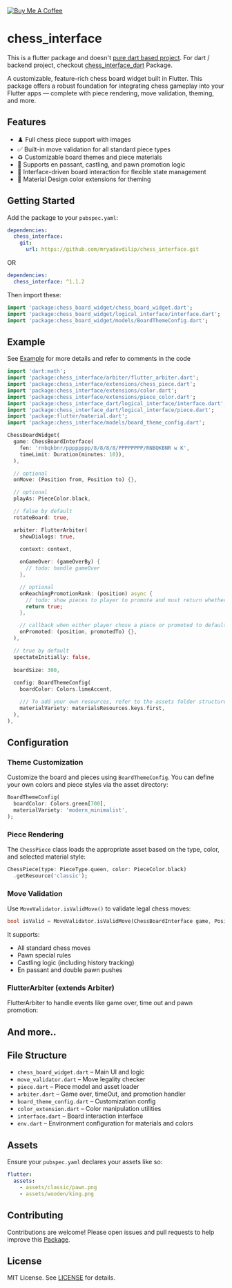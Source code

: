 [![Buy Me A Coffee](https://cdn.buymeacoffee.com/buttons/v2/default-yellow.png)](https://www.buymeacoffee.com/mryadavdilip)

# chess_interface

This is a flutter package and doesn't <u>pure dart based project</u>. For dart / backend project, checkout [chess_interface_dart](https://www.pub.dev/packages/chess_interface_dart) Package.

A customizable, feature-rich chess board widget built in Flutter. This package offers a robust foundation for integrating chess gameplay into your Flutter apps — complete with piece rendering, move validation, theming, and more.

## Features

- ♟️ Full chess piece support with images
- ✅ Built-in move validation for all standard piece types
- ♻️ Customizable board themes and piece materials
- 🔄 Supports en passant, castling, and pawn promotion logic
- 📐 Interface-driven board interaction for flexible state management
- 🎨 Material Design color extensions for theming

## Getting Started

Add the package to your `pubspec.yaml`:

```yaml
dependencies:
  chess_interface:
    git:
      url: https://github.com/mryadavdilip/chess_interface.git
```

OR

```yaml
dependencies:
  chess_interface: ^1.1.2
```

Then import these:

```dart
import 'package:chess_board_widget/chess_board_widget.dart';
import 'package:chess_board_widget/logical_interface/interface.dart';
import 'package:chess_board_widget/models/BoardThemeConfig.dart';
```

## Example

See [Example](example/main.dart) for more details and refer to comments in the code

```dart
import 'dart:math';
import 'package:chess_interface/arbiter/flutter_arbiter.dart';
import 'package:chess_interface/extensions/chess_piece.dart';
import 'package:chess_interface/extensions/color.dart';
import 'package:chess_interface/extensions/piece_color.dart';
import 'package:chess_interface_dart/logical_interface/interface.dart';
import 'package:chess_interface_dart/logical_interface/piece.dart';
import 'package:flutter/material.dart';
import 'package:chess_interface/models/board_theme_config.dart';

ChessBoardWidget(
  game: ChessBoardInterface(
    fen: 'rnbqkbnr/pppppppp/8/8/8/8/PPPPPPPP/RNBQKBNR w K',
    timeLimit: Duration(minutes: 10)),
  ),

  // optional
  onMove: (Position from, Position to) {},

  // optional
  playAs: PieceColor.black,

  // false by default
  rotateBoard: true,

  arbiter: FlutterArbiter(
    showDialogs: true,

    context: context,
    
    onGameOver: (gameOverBy) {
      // todo: handle gameOver
    },

    // optional
    onReachingPromotionRank: (position) async {
      // todo: show pieces to player to promote and must return whether player chose a piece or not, if returns false (i.e, player doesn't choose a piece), default promotion is made to queen.
      return true;
    },

    // callback when either player chose a piece or promoted to default (queen)
    onPromoted: (position, promotedTo) {},
  ),

  // true by default
  spectateInitially: false,
  
  boardSize: 300,
  
  config: BoardThemeConfig(
    boardColor: Colors.limeAccent,

    /// To add your own resources, refer to the assets folder structure inside this package. If your resources includes sparate materials for each color, add to path like this: "assets/your_materials_name/black/king.png" (or /white/ for white pieces). and same for all other pieces. If you've simple and fillable png recourses, simply add them in "assets/your_materials_name/bishop.png" path.
    materialVariety: materialsResources.keys.first,
  ),
),
```

## Configuration

### Theme Customization

Customize the board and pieces using `BoardThemeConfig`. You can define your own colors and piece styles via the asset directory:

```dart
BoardThemeConfig(
  boardColor: Colors.green[700],
  materialVariety: 'modern_minimalist',
);
```

### Piece Rendering

The `ChessPiece` class loads the appropriate asset based on the type, color, and selected material style:

```dart
ChessPiece(type: PieceType.queen, color: PieceColor.black)
  .getResource('classic');
```

### Move Validation

Use `MoveValidator.isValidMove()` to validate legal chess moves:

```dart
bool isValid = MoveValidator.isValidMove(ChessBoardInterface game, Position from, Position to);
```

It supports:

- All standard chess moves
- Pawn special rules
- Castling logic (including history tracking)
- En passant and double pawn pushes

### FlutterArbiter (extends Arbiter)

FlutterArbiter to handle events like game over, time out and pawn promotion:

## And more..

## File Structure

- `chess_board_widget.dart` – Main UI and logic
- `move_validator.dart` – Move legality checker
- `piece.dart` – Piece model and asset loader
- `arbiter.dart` – Game over, timeOut, and promotion handler
- `board_theme_config.dart` – Customization config
- `color_extension.dart` – Color manipulation utilities
- `interface.dart` – Board interaction interface
- `env.dart` – Environment configuration for materials and colors

## Assets

Ensure your `pubspec.yaml` declares your assets like so:

```yaml
flutter:
  assets:
    - assets/classic/pawn.png
    - assets/wooden/king.png
```

## Contributing

Contributions are welcome! Please open issues and pull requests to help improve this [Package](https://www.github.com/mryadavdilip/chess_interface.git).

## License

MIT License. See [LICENSE](LICENSE) for details.
